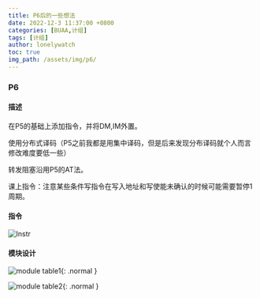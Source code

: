 ```yaml
---
title: P6后的一些想法
date: 2022-12-3 11:37:00 +0800
categories: [BUAA,计组]
tags: [计组]
author: lonelywatch
toc: true
img_path: /assets/img/p6/
---
```


### P6

#### 描述

在P5的基础上添加指令，并将DM,IM外置。

使用分布式译码（P5之前我都是用集中译码，但是后来发现分布译码就个人而言修改难度要低一些）

转发阻塞沿用P5的AT法。

课上指令：注意某些条件写指令在写入地址和写使能未确认的时候可能需要暂停1周期。

#### 指令

![Instr](instr.png)

#### 模块设计

![module table1](m1.png){: .normal }

![module table2](m2.png){: .normal }





